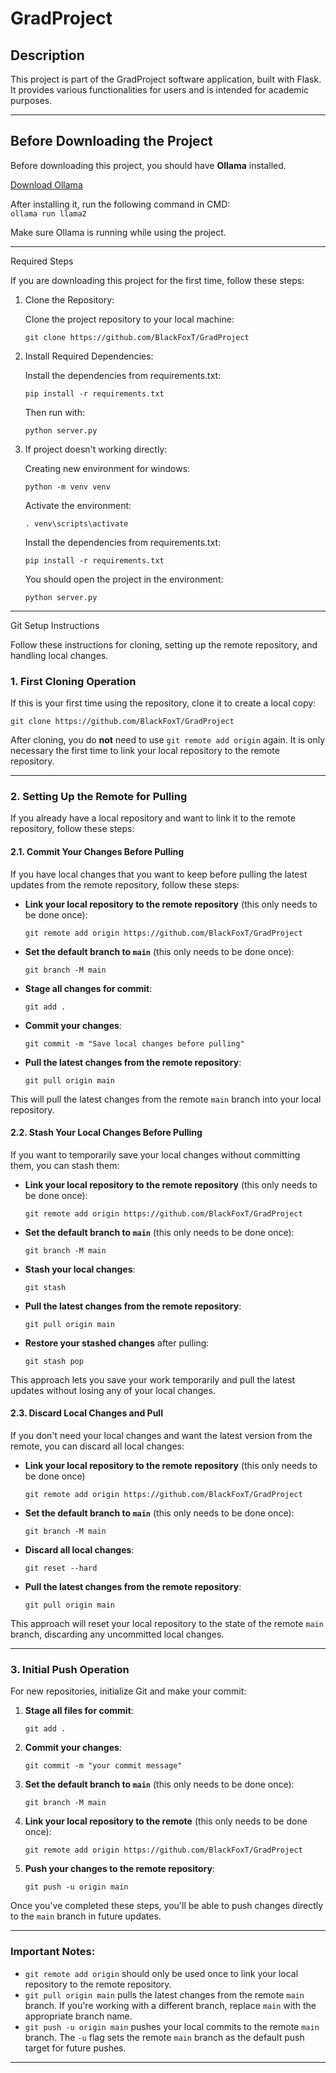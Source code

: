 # GradProject

## Description
This project is part of the GradProject software application, built with Flask. It provides various functionalities for users and is intended for academic purposes.

---

## Before Downloading the Project
Before downloading this project, you should have **Ollama** installed.  

[Download Ollama](https://ollama.com/)

After installing it, run the following command in CMD:  
`ollama run llama2`

Make sure Ollama is running while using the project.

---

Required Steps

If you are downloading this project for the first time, follow these steps:

1. Clone the Repository:

   Clone the project repository to your local machine:

   `git clone https://github.com/BlackFoxT/GradProject`

2. Install Required Dependencies:

   Install the dependencies from requirements.txt:

   `pip install -r requirements.txt`
   
   Then run with:

   `python server.py`

3. If project doesn't working directly:

   Creating new environment for windows:

   `python -m venv venv`

   Activate the environment:

   `. venv\scripts\activate`

   
   Install the dependencies from requirements.txt:

   `pip install -r requirements.txt`

   You should open the project in the environment:
   
   `python server.py`
---

Git Setup Instructions

Follow these instructions for cloning, setting up the remote repository, and handling local changes.

### 1. First Cloning Operation

If this is your first time using the repository, clone it to create a local copy:

`git clone https://github.com/BlackFoxT/GradProject`

After cloning, you do **not** need to use `git remote add origin` again. It is only necessary the first time to link your local repository to the remote repository.

---

### 2. Setting Up the Remote for Pulling

If you already have a local repository and want to link it to the remote repository, follow these steps:

#### 2.1. Commit Your Changes Before Pulling

If you have local changes that you want to keep before pulling the latest updates from the remote repository, follow these steps:

- **Link your local repository to the remote repository** (this only needs to be done once):

  `git remote add origin https://github.com/BlackFoxT/GradProject`

- **Set the default branch to `main`** (this only needs to be done once):

  `git branch -M main`

- **Stage all changes for commit**:

  `git add .`

- **Commit your changes**:

  `git commit -m "Save local changes before pulling"`

- **Pull the latest changes from the remote repository**:

  `git pull origin main`

This will pull the latest changes from the remote `main` branch into your local repository.

#### 2.2. Stash Your Local Changes Before Pulling

If you want to temporarily save your local changes without committing them, you can stash them:

- **Link your local repository to the remote repository** (this only needs to be done once):

  `git remote add origin https://github.com/BlackFoxT/GradProject`

- **Set the default branch to `main`** (this only needs to be done once):

  `git branch -M main`

- **Stash your local changes**:

  `git stash`

- **Pull the latest changes from the remote repository**:

  `git pull origin main`

- **Restore your stashed changes** after pulling:

  `git stash pop`

This approach lets you save your work temporarily and pull the latest updates without losing any of your local changes.

#### 2.3. Discard Local Changes and Pull

If you don't need your local changes and want the latest version from the remote, you can discard all local changes:

- **Link your local repository to the remote repository** (this only needs to be done once)

  `git remote add origin https://github.com/BlackFoxT/GradProject`

- **Set the default branch to `main`** (this only needs to be done once):

  `git branch -M main`

- **Discard all local changes**:

  `git reset --hard`

- **Pull the latest changes from the remote repository**:

  `git pull origin main`

This approach will reset your local repository to the state of the remote `main` branch, discarding any uncommitted local changes.

---

### 3. Initial Push Operation

For new repositories, initialize Git and make your commit:

1. **Stage all files for commit**:

   `git add .`

2. **Commit your changes**:

   `git commit -m "your commit message"`

3. **Set the default branch to `main`** (this only needs to be done once):

   `git branch -M main`

4. **Link your local repository to the remote** (this only needs to be done once):

   `git remote add origin https://github.com/BlackFoxT/GradProject`

5. **Push your changes to the remote repository**:

   `git push -u origin main`

Once you've completed these steps, you'll be able to push changes directly to the `main` branch in future updates.

---

### Important Notes:

- `git remote add origin` should only be used once to link your local repository to the remote repository.
- `git pull origin main` pulls the latest changes from the remote `main` branch. If you're working with a different branch, replace `main` with the appropriate branch name.
- `git push -u origin main` pushes your local commits to the remote `main` branch. The `-u` flag sets the remote `main` branch as the default push target for future pushes.

---
